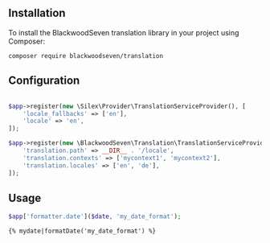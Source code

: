 ## Installation

To install the BlackwoodSeven translation library in your project using Composer:

```composer require blackwoodseven/translation```

## Configuration

```php

$app->register(new \Silex\Provider\TranslationServiceProvider(), [
    'locale_fallbacks' => ['en'],
    'locale' => 'en',
]);

$app->register(new \BlackwoodSeven\Translation\TranslationServiceProvider(), [
    'translation.path' => __DIR__ . '/locale',
    'translation.contexts' => ['mycontext1', 'mycontext2'],
    'translation.locales' => ['en', 'de'],
]);
```
## Usage

```php
$app['formatter.date']($date, 'my_date_format');
```

```
{% mydate|formatDate('my_date_format') %}
```
